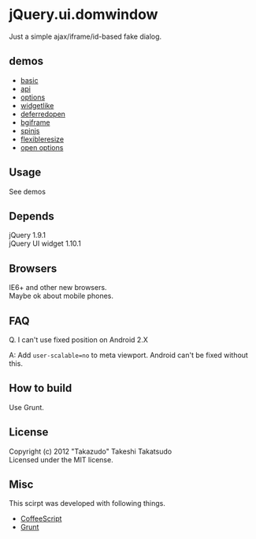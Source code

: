 # jQuery.ui.domwindow

Just a simple ajax/iframe/id-based fake dialog.  

## demos

* [basic](http://takazudo.github.io/jQuery.ui.domwindow/demos/basic/)
* [api](http://takazudo.github.io/jQuery.ui.domwindow/demos/api/)
* [options](http://takazudo.github.io/jQuery.ui.domwindow/demos/options/)
* [widgetlike](http://takazudo.github.io/jQuery.ui.domwindow/demos/widgetlike/)
* [deferredopen](http://takazudo.github.io/jQuery.ui.domwindow/demos/deferredopen/)
* [bgiframe](http://takazudo.github.io/jQuery.ui.domwindow/demos/bgiframe/)
* [spinjs](http://takazudo.github.io/jQuery.ui.domwindow/demos/spinjs/)
* [flexibleresize](http://takazudo.github.io/jQuery.ui.domwindow/demos/flexiblesize/)
* [open options](http://takazudo.github.io/jQuery.ui.domwindow/demos/openoptions/)

## Usage

See demos

## Depends

jQuery 1.9.1  
jQuery UI widget 1.10.1  

## Browsers

IE6+ and other new browsers.  
Maybe ok about mobile phones.

## FAQ

Q. I can't use fixed position on Android 2.X

A: Add `user-scalable=no` to meta viewport. Android can't be fixed without this.

## How to build

Use Grunt.

## License

Copyright (c) 2012 "Takazudo" Takeshi Takatsudo  
Licensed under the MIT license.

## Misc

This scirpt was developed with following things.  

 * [CoffeeScript][coffeescript]
 * [Grunt][Grunt]

[coffeescript]: http://coffeescript.org/ "CoffeeScript"
[Grunt]: http://gruntjs.com/ "Grunt"
